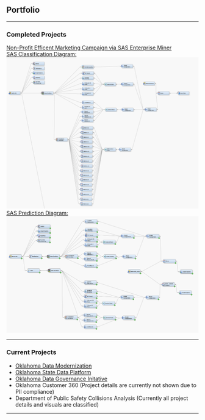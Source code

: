 ## Portfolio

---

### Completed Projects 

[Non-Profit Efficent Marketing Campaign via SAS Enterprise Miner](/SAS/Nonprofit_marketing_report.docx)
<br>
[SAS Classification Diagram:](/SAS/Classification.xml)
<img src="sas_classification.png?raw=true"/>
[SAS Prediction Diagram:](/SAS/Prediction.xml)
<img src="sas_prediction.png?raw=true"/>

---

### Current Projects

- [Oklahoma Data Modernization](https://oklahoma.gov/omes/services/information-services/dataservices.html)
- [Oklahoma State Data Platform](https://dash.ok.gov/#/login)
- [Oklahoma Data Governance Initative](https://oklahoma.gov/omes/services/information-services/data-governance.html)
- Oklahoma Customer 360 (Project details are currently not shown due to PII compliance)
- Department of Public Safety Collisions Analysis (Currently all project details and visuals are classified)

---





